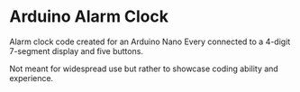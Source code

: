 # Arduino Alarm Clock
Alarm clock code created for an Arduino Nano Every connected to a 4-digit 7-segment display and five buttons.

Not meant for widespread use but rather to showcase coding ability and experience.
